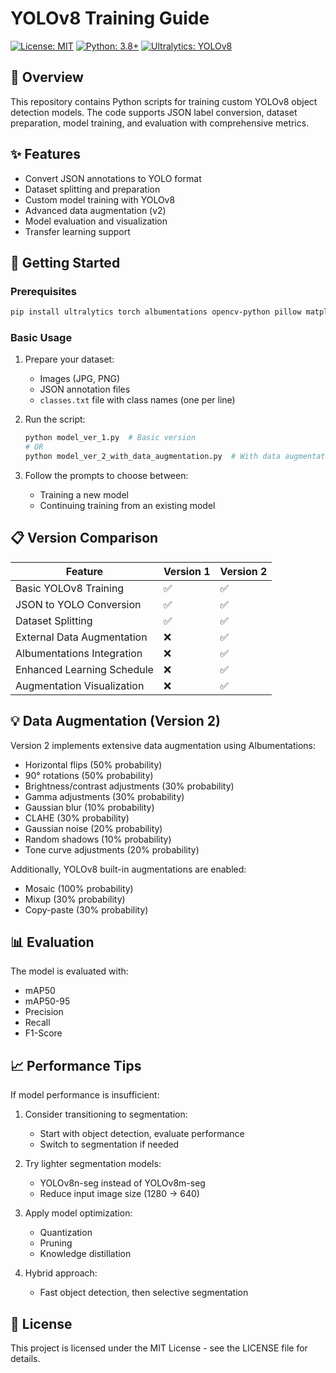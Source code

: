 # YOLOv8 Training Guide

[![License: MIT](https://img.shields.io/badge/License-MIT-yellow.svg)](https://opensource.org/licenses/MIT)
[![Python: 3.8+](https://img.shields.io/badge/python-3.8+-blue.svg)](https://www.python.org/downloads/)
[![Ultralytics: YOLOv8](https://img.shields.io/badge/Ultralytics-YOLOv8-green.svg)](https://github.com/ultralytics/ultralytics)

## 📝 Overview

This repository contains Python scripts for training custom YOLOv8 object detection models. The code supports JSON label conversion, dataset preparation, model training, and evaluation with comprehensive metrics.

## ✨ Features

- Convert JSON annotations to YOLO format
- Dataset splitting and preparation
- Custom model training with YOLOv8
- Advanced data augmentation (v2)
- Model evaluation and visualization
- Transfer learning support

## 🚀 Getting Started

### Prerequisites

```bash
pip install ultralytics torch albumentations opencv-python pillow matplotlib tqdm
```

### Basic Usage

1. Prepare your dataset:
   - Images (JPG, PNG)
   - JSON annotation files
   - `classes.txt` file with class names (one per line)

2. Run the script:
   ```bash
   python model_ver_1.py  # Basic version
   # OR
   python model_ver_2_with_data_augmentation.py  # With data augmentation
   ```

3. Follow the prompts to choose between:
   - Training a new model
   - Continuing training from an existing model

## 📋 Version Comparison

| Feature | Version 1 | Version 2 |
|---------|-----------|-----------|
| Basic YOLOv8 Training | ✅ | ✅ |
| JSON to YOLO Conversion | ✅ | ✅ |
| Dataset Splitting | ✅ | ✅ |
| External Data Augmentation | ❌ | ✅ |
| Albumentations Integration | ❌ | ✅ |
| Enhanced Learning Schedule | ❌ | ✅ |
| Augmentation Visualization | ❌ | ✅ |

## 💡 Data Augmentation (Version 2)

Version 2 implements extensive data augmentation using Albumentations:

- Horizontal flips (50% probability)
- 90° rotations (50% probability)
- Brightness/contrast adjustments (30% probability)
- Gamma adjustments (30% probability)
- Gaussian blur (10% probability)
- CLAHE (30% probability)
- Gaussian noise (20% probability)
- Random shadows (10% probability)
- Tone curve adjustments (20% probability)

Additionally, YOLOv8 built-in augmentations are enabled:
- Mosaic (100% probability)
- Mixup (30% probability)
- Copy-paste (30% probability)

## 📊 Evaluation

The model is evaluated with:
- mAP50
- mAP50-95
- Precision
- Recall
- F1-Score

## 📈 Performance Tips

If model performance is insufficient:

1. Consider transitioning to segmentation:
   - Start with object detection, evaluate performance
   - Switch to segmentation if needed

2. Try lighter segmentation models:
   - YOLOv8n-seg instead of YOLOv8m-seg
   - Reduce input image size (1280 → 640)

3. Apply model optimization:
   - Quantization
   - Pruning
   - Knowledge distillation

4. Hybrid approach:
   - Fast object detection, then selective segmentation

## 📄 License

This project is licensed under the MIT License - see the LICENSE file for details.